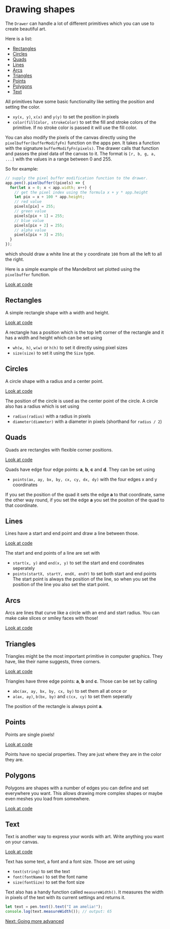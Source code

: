 # Drawing shapes
The `Drawer` can handle a lot of different primitives which
you can use to create beautiful art.

Here is a list:
- [Rectangles](#rectangles)
- [Circles](#circles)
- [Quads](#quads)
- [Lines](#lines)
- [Arcs](#arcs)
- [Triangles](#triangles)
- [Points](#points)
- [Polygons](#polygons)
- [Text](#text)

All primitives have some basic functionality like setting the
position and setting the color.
- `xy(x, y)`, `x(x)` and `y(y)` to set the position in pixels
- `color(fillColor, strokeColor)` to set the fill and stroke colors
of the primitive. If no stroke color is passed it will use the fill
color.

You can also modify the pixels of the canvas directly using the
`pixelbuffer(bufferModifyFn)` function on the apps pen.
It takes a function with the signature `bufferModifyFn(pixels)`.
The drawer calls that function and passes the pixel data of the canvas
to it. The format is `[r, b, g, a, ...]` with the values in a range
between 0 and 255.

So for example:
```js
// supply the pixel buffer modification function to the drawer.
app.pen().pixelbuffer((pixels) => {
  for(let x = 0; x < app.width; x++) {
    // get the pixel index using the formula x + y * app.height
    let pix = x + 100 * app.height;
    // red value
    pixels[pix] = 255;
    // green value
    pixels[pix + 1] = 255;
    // blue value
    pixels[pix + 2] = 255;
    // alpha value
    pixels[pix + 3] = 255;
  }
});
```
which should draw a white line at the y coordinate `100` from all the
left to all the right.

Here is a simple example of the Mandelbrot set plotted using the
`pixelbuffer` function.

<div class="cc"><div class="example" id="shpbmb-ex">
    <a target="_blank" class="sclink" href="../editor/?source=../guide/sketches/shapes-pb-mandelbrot.mjs">Look at code</a>
</div></div>

## Rectangles
A simple rectangle shape with a width and height.

<div class="cc"><div class="example" id="shrect-ex">
    <a target="_blank" class="sclink" href="../editor/?source=../guide/sketches/shapes-rect.mjs">Look at code</a>
</div></div>

A rectangle has a position which is the top left corner of the
rectangle and it has a width and height which can be set using
- `wh(w, h)`, `w(w)` or `h(h)` to set it directly using pixel sizes
- `size(size)` to set it using the `Size` type.

## Circles
A circle shape with a radius and a center point.

<div class="cc"><div class="example" id="shcircle-ex">
    <a target="_blank" class="sclink" href="../editor/?source=../guide/sketches/shapes-circle.mjs">Look at code</a>
</div></div>

The position of the circle is used as the center point of the circle.
A circle also has a radius which is set using
- `radius(radius)` with a radius in pixels
- `diameter(diameter)` with a diameter in pixels (shorthand for `radius / 2`)

## Quads
Quads are rectangles with flexible corner positions.

<div class="cc"><div class="example" id="shquad-ex">
    <a target="_blank" class="sclink" href="../editor/?source=../guide/sketches/shapes-quad.mjs">Look at code</a>
</div></div>

Quads have edge four edge points: **a**, **b**, **c** and **d**. They can be set using
- `points(ax, ay, bx, by, cx, cy, dx, dy)` with the four edges x and y coordinates

If you set the position of the quad it sets the edge **a** to that
coordinate, same the other way round, if you set the edge **a** you
set the positon of the quad to that coordinate.

## Lines
Lines have a start and end point and draw a line between those.

<div class="cc"><div class="example" id="shline-ex">
    <a target="_blank" class="sclink" href="../editor/?source=../guide/sketches/shapes-line.mjs">Look at code</a>
</div></div>

The start and end points of a line are set with
- `start(x, y)` and `end(x, y)` to set the start and end coordinates seperately
- `points(startX, startY, endX, endY)` to set both start and end points
The start point is always the position of the line, so when you set the
position of the line you also set the start point.


## Arcs
Arcs are lines that curve like a circle with an end and start radius.
You can make cake slices or smiley faces with those!

<div class="cc"><div class="example" id="sharc-ex">
    <a target="_blank" class="sclink" href="../editor/?source=../guide/sketches/shapes-arc.mjs">Look at code</a>
</div></div>

## Triangles
Triangles might be the most important primitive in computer graphics.
They have, like their name suggests, three corners.

<div class="cc"><div class="example" id="shtri-ex">
    <a target="_blank" class="sclink" href="../editor/?source=../guide/sketches/shapes-tri.mjs">Look at code</a>
</div></div>

Triangles have three edge points: **a**, **b** and **c**. Those can be set by calling
- `abc(ax, ay, bx, by, cx, by)` to set them all at once or
- `a(ax, ay)`, `b(bx, by)` and `c(cx, cy)` to set them seperatly

The position of the rectangle is always point **a**.

## Points
Points are single pixels!

<div class="cc"><div class="example" id="shpts-ex">
    <a target="_blank" class="sclink" href="../editor/?source=../guide/sketches/shapes-pts.mjs">Look at code</a>
</div></div>

Points have no special properties. They are just where they are in the color they are.

## Polygons
Polygons are shapes with a number of edges you can define and set
everywhere you want. This allows drawing more complex shapes or maybe
even meshes you load from somewhere.

<div class="cc"><div class="example" id="shpoly-ex">
    <a target="_blank" class="sclink" href="../editor/?source=../guide/sketches/shapes-poly.mjs">Look at code</a>
</div></div>

## Text
Text is another way to express your words with art. Write anything
you want on your canvas.

<div class="cc"><div class="example" id="shtext-ex">
    <a target="_blank" class="sclink" href="../editor/?source=../guide/sketches/shapes-text.mjs">Look at code</a>
</div></div>

Text has some text, a font and a font size. Those are set using
- `text(string)` to set the text
- `font(fontName)` to set the font name
- `size(fontSize)` to set the font size

Text also has a handy function called `measureWidth()`. It measures the width in pixels of the text with its
current settings and returns it.
```js
let text = pen.text().text("I am amelia!");
console.log(text.measureWidth()); // output: 65
```

[Next: Going more advanced](./03-goingmoreadvanced.html)